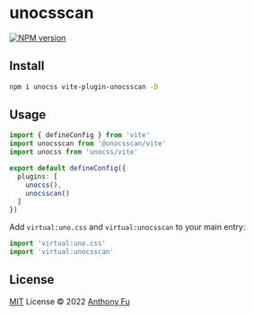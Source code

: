 # unocsscan

[![NPM version](https://img.shields.io/npm/v/vite-plugin-unocsscan?color=a1b858&label=)](https://www.npmjs.com/package/@unocsscan/vite)

## Install

```bash
npm i unocss vite-plugin-unocsscan -D
```

## Usage

```ts
import { defineConfig } from 'vite'
import unocsscan from '@unocsscan/vite'
import unocss from 'unocss/vite'

export default defineConfig({
  plugins: [
    unocss(),
    unocsscan()
  ]
})
```

Add `virtual:uno.css` and `virtual:unocsscan` to your main entry:

```ts
import 'virtual:uno.css'
import 'virtual:unocsscan'
```

## License

[MIT](./LICENSE) License © 2022 [Anthony Fu](https://github.com/antfu)
